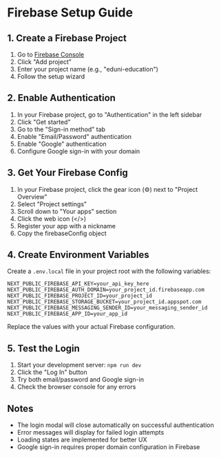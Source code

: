 # Firebase Setup Guide

## 1. Create a Firebase Project

1. Go to [Firebase Console](https://console.firebase.google.com/)
2. Click "Add project"
3. Enter your project name (e.g., "eduni-education")
4. Follow the setup wizard

## 2. Enable Authentication

1. In your Firebase project, go to "Authentication" in the left sidebar
2. Click "Get started"
3. Go to the "Sign-in method" tab
4. Enable "Email/Password" authentication
5. Enable "Google" authentication
6. Configure Google sign-in with your domain

## 3. Get Your Firebase Config

1. In your Firebase project, click the gear icon (⚙️) next to "Project Overview"
2. Select "Project settings"
3. Scroll down to "Your apps" section
4. Click the web icon (</>)
5. Register your app with a nickname
6. Copy the firebaseConfig object

## 4. Create Environment Variables

Create a `.env.local` file in your project root with the following variables:

```
NEXT_PUBLIC_FIREBASE_API_KEY=your_api_key_here
NEXT_PUBLIC_FIREBASE_AUTH_DOMAIN=your_project_id.firebaseapp.com
NEXT_PUBLIC_FIREBASE_PROJECT_ID=your_project_id
NEXT_PUBLIC_FIREBASE_STORAGE_BUCKET=your_project_id.appspot.com
NEXT_PUBLIC_FIREBASE_MESSAGING_SENDER_ID=your_messaging_sender_id
NEXT_PUBLIC_FIREBASE_APP_ID=your_app_id
```

Replace the values with your actual Firebase configuration.

## 5. Test the Login

1. Start your development server: `npm run dev`
2. Click the "Log In" button
3. Try both email/password and Google sign-in
4. Check the browser console for any errors

## Notes

- The login modal will close automatically on successful authentication
- Error messages will display for failed login attempts
- Loading states are implemented for better UX
- Google sign-in requires proper domain configuration in Firebase 